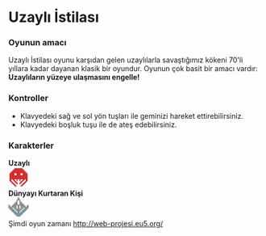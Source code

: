 # Uzaylı İstilası
### Oyunun amacı 
Uzaylı İstilası oyunu karşıdan gelen uzaylılarla savaştığımız kökeni 70'li yıllara kadar dayanan klasik bir oyundur.
Oyunun çok basit bir amacı vardır:
**Uzaylıların yüzeye ulaşmasını engelle!**
### Kontroller

- Klavyedeki sağ ve sol yön tuşları ile geminizi hareket ettirebilirsiniz.
- Klavyedeki boşluk tuşu ile de ateş edebilirsiniz.

### Karakterler
**Uzaylı**
</br>
![alt text](https://raw.githubusercontent.com/dogukanyildiz99/space_invaders_2d_game/main/alien.png)
</br>
**Dünyayı Kurtaran Kişi**
</br>
![alt text](https://raw.githubusercontent.com/dogukanyildiz99/space_invaders_2d_game/main/player.png)
</br>
Şimdi oyun zamanı http://web-projesi.eu5.org/
